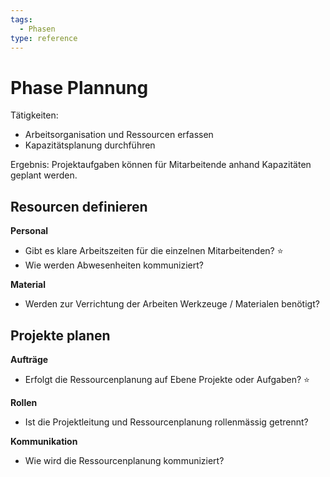 ```yaml
---
tags:
  - Phasen
type: reference
---
```

# Phase Plannung

Tätigkeiten:

* Arbeitsorganisation und Ressourcen erfassen
* Kapazitätsplanung durchführen

Ergebnis: Projektaufgaben können für Mitarbeitende anhand Kapazitäten geplant werden.

## Resourcen definieren

**Personal**

* Gibt es klare Arbeitszeiten für die einzelnen Mitarbeitenden? ⭐
* Wie werden Abwesenheiten kommuniziert?

**Material**

* Werden zur Verrichtung der Arbeiten Werkzeuge / Materialen benötigt?

## Projekte planen

**Aufträge**

* Erfolgt die Ressourcenplanung auf Ebene Projekte oder Aufgaben? ⭐

**Rollen**

* Ist die Projektleitung und Ressourcenplanung rollenmässig getrennt?

**Kommunikation**

* Wie wird die Ressourcenplanung kommuniziert?